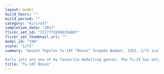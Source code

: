 ```yaml
---
layout: model
build_hours: ""
build_period: ""
category: "Aircraft"
completion_date: "2017"
flickr_set_id: "72177720308154807"
flickr_set_thumbnail_url: ""
model_id: "190"
scale: "1/72"
summary: "Soviet Tupolev Tu-14T “Bosun” Torpedo Bomber, 1952, 1/72 scale [Built 2017]

Early jets are one of my favourite modelling genres. The Tu-14 has only ever been kitted in vacform and the short-run injection offering by Red Hurricane of Russia. The latter formed the basis of this model and must rank as the worst 1/72 aircraft kit I have ever seen. Acres of flash, dodgy discoloured plastic and clear parts which rival coke bottles for thickness. I naturally wanted to build it just to see if it was possible. The finished model is acceptable at a distance but does not stand up to close scrutiny, as the photos reveal."
title: "Tu-14T Bosun"
---
```



